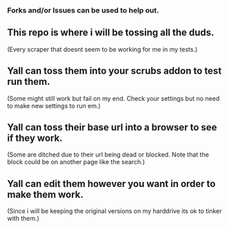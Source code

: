 
### Forks and/or Issues can be used to help out.

## This repo is where i will be tossing all the duds.
(Every scraper that doesnt seem to be working for me in my tests.)

## Yall can toss them into your scrubs addon to test run them.
(Some might still work but fail on my end. Check your settings but no need to make new settings to run em.)

## Yall can toss their base url into a browser to see if they work.
(Some are ditched due to their url being dead or blocked. Note that the block could be on another page like the search.)

## Yall can edit them however you want in order to make them work.
(Since i will be keeping the original versions on my harddrive its ok to tinker with them.)


